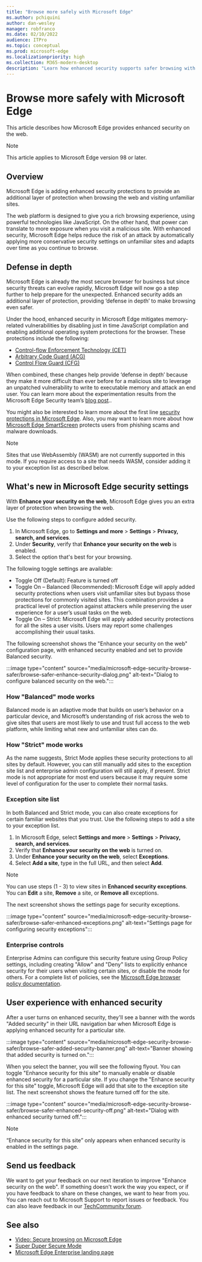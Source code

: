 ```yaml
---
title: "Browse more safely with Microsoft Edge"
ms.author: pchiquini
author: dan-wesley
manager: robfranco
ms.date: 02/10/2022
audience: ITPro
ms.topic: conceptual
ms.prod: microsoft-edge
ms.localizationpriority: high
ms.collection: M365-modern-desktop
description: "Learn how enhanced security supports safer browsing with Microsoft Edge."
---
```

# Browse more safely with Microsoft Edge

This article describes how Microsoft Edge provides enhanced security on the web.

> [!NOTE]
> This article applies to Microsoft Edge version 98 or later.

## Overview

Microsoft Edge is adding enhanced security protections to provide an additional layer of protection when browsing the web and visiting unfamiliar sites.

The web platform is designed to give you a rich browsing experience, using powerful technologies like JavaScript. On the other hand, that power can translate to more
exposure when you visit a malicious site. With enhanced security, Microsoft Edge helps reduce the risk of an attack by automatically applying more conservative security settings on unfamiliar sites and adapts over time as you continue to browse.  

## Defense in depth

Microsoft Edge is already the most secure browser for business but since security threats can evolve rapidly, Microsoft Edge will now go a step further to help prepare for the unexpected. Enhanced security adds an additional layer of protection, providing ‘defense in depth’ to make browsing even safer.

Under the hood, enhanced security in Microsoft Edge mitigates memory-related vulnerabilities by disabling just in time JavaScript compilation and enabling additional operating system protections for the browser. These protections include the following:

- [Control-flow Enforcement Technology (CET)](/windows/win32/secbp/control-flow-guard#what-is-control-flow-guard)
- [Arbitrary Code Guard (ACG)](/microsoft-365/security/defender-endpoint/exploit-protection-reference?view=o365-worldwide#arbitrary-code-guard)
- [Control Flow Guard (CFG)](/microsoft-365/security/defender-endpoint/exploit-protection-reference?view=o365-worldwide#control-flow-guard-cfg)

When combined, these changes help provide ‘defense in depth’ because they make it more difficult than ever before for a malicious site 
to leverage an unpatched vulnerability to write to executable memory and attack an end user. You can learn more about the experimentation results from the Microsoft Edge Security team’s [blog post](https://microsoftedge.github.io/edgevr/posts/Super-Duper-Secure-Mode)..

You might also be interested to learn more about the first line [security protections in Microsoft Edge](/deployedge/ms-edge-security-for-business). Also, you may want to learn more about how [Microsoft Edge SmartScreen](/deployedge/microsoft-edge-security-smartscreen) protects users from phishing scams and malware downloads.

> [!NOTE]
> Sites that use WebAssembly (WASM) are not currently supported in this mode. If you require access to a site that needs WASM, consider adding it to your exception list as described below.

## What's new in Microsoft Edge security settings

With **Enhance your security on the web**, Microsoft Edge gives you an extra layer of protection when browsing the web.

Use the following steps to configure added security.

1. In Microsoft Edge, go to **Settings and more** > **Settings** > **Privacy, search, and services**.
2. Under **Security**, verify that **Enhance your security on the web** is enabled.
3. Select the option that's best for your browsing.

The following toggle settings are available:

- Toggle Off (Default): Feature is turned off
- Toggle On – Balanced (Recommended): Microsoft Edge will apply added security protections when users visit  unfamiliar sites but bypass those protections for commonly visited sites. This combination provides a practical level of protection against attackers while preserving the user experience for a user’s usual tasks on the web.
- Toggle On – Strict: Microsoft Edge will apply added security protections for all the sites a user visits. Users may report some challenges accomplishing their usual tasks.

The following screenshot shows the "Enhance your security on the web" configuration page, with enhanced security enabled and set to provide Balanced security.

:::image type="content" source="media/microsoft-edge-security-browse-safer/browse-safer-enhance-security-dialog.png" alt-text="Dialog to configure balanced security on the web.":::

### How "Balanced" mode works

Balanced mode is an adaptive mode that builds on user’s behavior on a particular device, and Microsoft’s understanding of risk across the web to give sites that users are most likely to use and trust full access to the web platform, while limiting what new and unfamiliar sites can do.

### How "Strict" mode works

As the name suggests, Strict Mode applies these security protections to all sites by default. However, you 
can still manually add sites to the exception site list and enterprise admin configuration will still apply, if 
present. Strict mode is not appropriate for most end users because it may require some level of 
configuration for the user to complete their normal tasks.

### Exception site list

In both Balanced and Strict mode, you can also create exceptions for certain familiar websites that you 
trust. Use the following steps to add a site to your exception list.

1. In Microsoft Edge, select **Settings and more** > **Settings** > **Privacy, search, and services**.
2. Verify that **Enhance your security on the web** is turned on.
3. Under **Enhance your security on the web**, select **Exceptions**.
4. Select **Add a site**, type in the full URL, and then select **Add**.

> [!NOTE]
> You can use steps (1 - 3) to view sites in **Enhanced security exceptions**. You can **Edit** a site, **Remove** a site, or **Remove all** exceptions.

The next screenshot shows the settings page for security exceptions.

:::image type="content" source="media/microsoft-edge-security-browse-safer/browse-safer-enhanced-exceptions.png" alt-text="Settings page for configuring security exceptions":::

### Enterprise controls

Enterprise Admins can configure this security feature using Group Policy settings, including creating "Allow" and "Deny" lists to explicitly enhance security for their users when visiting certain sites, or disable the mode for others. For a complete list of policies, see the [Microsoft Edge browser policy documentation](/deployedge/microsoft-edge-policies).

## User experience with enhanced security

After a user turns on enhanced security, they'll see a banner with the words "Added security" in their URL navigation bar when Microsoft Edge is applying enhanced security for a particular site.

:::image type="content" source="media/microsoft-edge-security-browse-safer/browse-safer-added-security-banner.png" alt-text="Banner showing that added security is turned on.":::

When you select the banner, you will see the following flyout. You can toggle "Enhance security for this site" to manually enable or disable enhanced security for a particular site. If you change the "Enhance security for this site" toggle, Microsoft Edge will add that site to the exception site list. The next screenshot shows the feature turned off for the site.  

:::image type="content" source="media/microsoft-edge-security-browse-safer/browse-safer-enhanced-security-off.png" alt-text="Dialog with enhanced security turned off.":::

> [!NOTE]
> “Enhance security for this site” only appears when enhanced security is enabled in the settings page.

## Send us feedback

We want to get your feedback on our next iteration to improve "Enhance security on the web". If something doesn't work the way you expect, or if you have feedback to share on these changes, we want to hear from you. You can reach out to Microsoft Support to report issues or feedback. You can also leave feedback in our [TechCommunity forum](https://techcommunity.microsoft.com/t5/enterprise/bd-p/EdgeInsiderEnterprise).

## See also

- [Video: Secure browsing on Microsoft Edge](microsoft-edge-video-security-smartscreen.md)
- [Super Duper Secure Mode](https://microsoftedge.github.io/edgevr/posts/Super-Duper-Secure-Mode/)
- [Microsoft Edge Enterprise landing page](https://aka.ms/EdgeEnterprise)